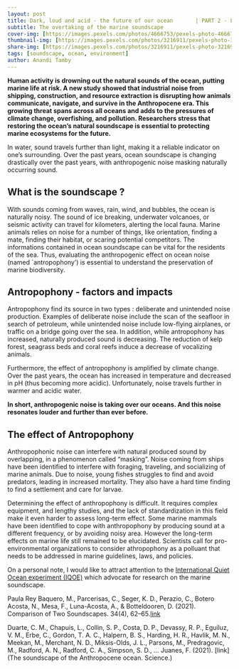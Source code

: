 ```yaml
---
layout: post
title: Dark, loud and acid - the future of our ocean       | PART 2 - Loud
subtitle: The overtaking of the marine soundscape
cover-img: [https://images.pexels.com/photos/4666753/pexels-photo-4666753.jpeg]
thumbnail-img: [https://images.pexels.com/photos/3216911/pexels-photo-3216911.jpeg]
share-img: [https://images.pexels.com/photos/3216911/pexels-photo-3216911.jpeg]
tags: [soundscape, ocean, environment]
author: Anandi Tamby
---
```

**Human activity is drowning out the natural sounds of the ocean, putting marine life at risk. A new study showed that industrial noise from shipping, construction, and resource extraction is disrupting how animals communicate, navigate, and survive in the Anthropocene era. This growing threat spans across all oceans and adds to the pressures of climate change, overfishing, and pollution. Researchers stress that restoring the ocean’s natural soundscape is essential to protecting marine ecosystems for the future.**

In water, sound travels further than light, making it a reliable indicator on one’s surrounding. Over the past years, ocean soundscape is changing drastically over the past years, with anthropogenic noise masking naturally occurring sound. 

## What is the soundscape ?

With sounds coming from waves, rain, wind, and bubbles, the ocean is naturally noisy. The sound of ice breaking, underwater volcanoes, or seismic activity can travel for kilometers, alerting the local fauna. Marine  animals relies on noise for a number of things, like orientation, finding a mate, finding their habitat, or scaring potential competitors. The informations contained in ocean soundscape can be vital for the residents of the sea. Thus, evaluating the anthropogenic effect on ocean noise (named `antropophony’) is essential to understand the preservation of marine biodiversity.

## Antropophony - factors and impacts
Antropophony find its source in two types : deliberate and unintended noise production. Examples of deliberate noise include the scan of the seafloor in search of petroleum, while unintended noise include low-flying airplanes, or traffic on a bridge going over the sea. 
In addition, while antropophony has increased, naturally produced sound is decreasing. The reduction of kelp forest, seagrass beds and coral reefs induce a decrease of vocalizing animals. 

Furthermore, the effect of antropophony is amplified by climate change. Over the past years, the ocean has increased in temperature and decreased in pH (thus becoming more acidic). Unfortunately, noise travels further in warmer and acidic water.

**In short, anthropogenic noise is taking over our oceans. And this noise resonates louder and further than ever before.**

## The effect of Antropophony
Anthropophonic noise can interfere with natural produced sound by overlapping, in a phenomenon called “masking”. Noise coming from ships have been identified to interfere with foraging, traveling, and socializing of marine animals. Due to noise, young fishes struggles to find and avoid predators, leading in increased mortality. They also have a hard time finding to find a settlement and care for larvae. 

Determining the effect of anthropophony is difficult. It requires complex equipment, and lengthy studies, and the lack of standardization in this field make it even harder to assess long-term effect. Some marine mammals have been identified to cope with anthropophony by producing sound at a different frequency, or by avoiding noisy area. However the long-term effects on marine life still remained to be elucidated. Scientists call for pro-environmental organizations to consider athropophony as a polluant that needs to be addressed in marine guidelines, laws, and policies.  

On a personal note, I would like to attract attention to the [International Quiet Ocean experiment (IQOE)](https://iqoe.org/links/websites) which advocate for research on the marine soundscape. 

Paula Rey Baquero, M., Parcerisas, C., Seger, K. D., Perazio, C., Botero Acosta, N., Mesa, F., Luna-Acosta, A., & Botteldooren, D. (2021). Comparison of Two Soundscapes. 34(4), 62–65.[link](https://doi.org/10.2307/27217344)

Duarte, C. M., Chapuis, L., Collin, S. P., Costa, D. P., Devassy, R. P., Eguiluz, V. M., Erbe, C., Gordon, T. A. C., Halpern, B. S., Harding, H. R., Havlik, M. N., Meekan, M., Merchant, N. D., Miksis-Olds, J. L., Parsons, M., Predragovic, M., Radford, A. N., Radford, C. A., Simpson, S. D., … Juanes, F. (2021). [link](The soundscape of the Anthropocene ocean. Science.)
 

